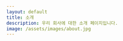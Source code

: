 ```yaml
---
layout: default
title: 소개
description: 우리 회사에 대한 소개 페이지입니다.
image: /assets/images/about.jpg
---
```


<div id="content" data-original-url="https://example.com/original-about-content">
    <!-- 동적으로 로드될 콘텐츠 -->
</div>
